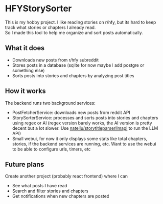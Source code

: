 # HFYStorySorter

This is my hobby project. I like reading stories on r/hfy, but its hard to keep track what stories or chapters I already read.  
So I made this tool to help me organize and sort posts automatically.

## What it does

- Downloads new posts from r/hfy subreddit  
- Stores posts in a database (sqlite for now maybe I add postgre or something else)  
- Sorts posts into stories and chapters by analyzing post titles  


## How it works

The backend runs two background services:  
- PostFetcherService: downloads new posts from reddit API  
- StorySorterService: processes and sorts posts into stories and chapters using regex or AI (regex version barely works, the AI version is pretty decent but a lot slower. Use [natellu/storytitleparserllmapi](https://github.com/natellu/storytitleparserllmapi) to run the LLM API)
- Small webui, for now it only displays some stats like total chapters, stories, if the backend services are running, etc. Want to use the webui to be able to configure urls, timers, etc 


## Future plans

Create another project (probably react frontend) where I can
- See what posts I have read  
- Search and filter stories and chapters  
- Get notifications when new chapters are posted


